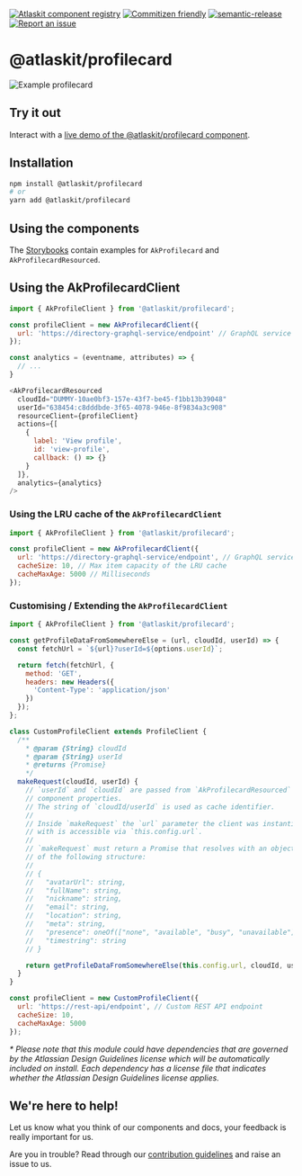 [![Atlaskit component registry](https://img.shields.io/badge/Atlaskit-components-FF5230.svg)](http://atlaskit.atlassian.com)
[![Commitizen friendly](https://img.shields.io/badge/commitizen-friendly-brightgreen.svg)](http://Commitizen.github.io/cz-cli/)
[![semantic-release](https://img.shields.io/badge/GitHub-semantic_release-ffab00.svg)](https://github.com/semantic-release/semantic-release)
[![Report an issue](https://img.shields.io/badge/Report-an_issue-6554C0.svg)](http://go.atlassian.com/atlaskit-issues)

# @atlaskit/profilecard

![Example profilecard](https://i.imgur.com/Oh5n2aH.png)

## Try it out

Interact with a [live demo of the @atlaskit/profilecard component](https://aui-cdn.atlassian.com/atlaskit/stories/@atlaskit/profilecard/3.13.0/).

## Installation

```sh
npm install @atlaskit/profilecard
# or
yarn add @atlaskit/profilecard
```

## Using the components

The [Storybooks](https://aui-cdn.atlassian.com/atlaskit/stories/@atlaskit/profilecard/3.13.0/) contain examples for `AkProfilecard` and `AkProfilecardResourced`.

## Using the AkProfilecardClient

```javascript
import { AkProfileClient } from '@atlaskit/profilecard';

const profileClient = new AkProfilecardClient({
  url: 'https://directory-graphql-service/endpoint' // GraphQL service endpoint
});

const analytics = (eventname, attributes) => {
  // ...
}

<AkProfilecardResourced
  cloudId="DUMMY-10ae0bf3-157e-43f7-be45-f1bb13b39048"
  userId="638454:c8dddbde-3f65-4078-946e-8f9834a3c908"
  resourceClient={profileClient}
  actions={[
    {
      label: 'View profile',
      id: 'view-profile',
      callback: () => {}
    }
  ]},
  analytics={analytics}
/>
```

### Using the LRU cache of the `AkProfilecardClient`

```javascript
import { AkProfileClient } from '@atlaskit/profilecard';

const profileClient = new AkProfilecardClient({
  url: 'https://directory-graphql-service/endpoint', // GraphQL service endpoint
  cacheSize: 10, // Max item capacity of the LRU cache
  cacheMaxAge: 5000 // Milliseconds
});
```

### Customising / Extending the `AkProfilecardClient`

```javascript
import { AkProfileClient } from '@atlaskit/profilecard';

const getProfileDataFromSomewhereElse = (url, cloudId, userId) => {
  const fetchUrl = `${url}?userId=${options.userId}`;

  return fetch(fetchUrl, {
    method: 'GET', 
    headers: new Headers({
      'Content-Type': 'application/json'
    })
  });
};

class CustomProfileClient extends ProfileClient {
  /**
    * @param {String} cloudId 
    * @param {String} userId 
    * @returns {Promise}
    */
  makeRequest(cloudId, userId) {
    // `userId` and `cloudId` are passed from `AkProfilecardResourced`
    // component properties.
    // The string of `cloudId/userId` is used as cache identifier.
    // 
    // Inside `makeRequest` the `url` parameter the client was instantiated
    // with is accessible via `this.config.url`.
    //
    // `makeRequest` must return a Promise that resolves with an object
    // of the following structure:
    //
    // {
    //   "avatarUrl": string,
    //   "fullName": string,
    //   "nickname": string,
    //   "email": string,
    //   "location": string,
    //   "meta": string,
    //   "presence": oneOf(["none", "available", "busy", "unavailable"]),
    //   "timestring": string
    // }

    return getProfileDataFromSomewhereElse(this.config.url, cloudId, userId);
  }
}

const profileClient = new CustomProfileClient({
  url: 'https://rest-api/endpoint', // Custom REST API endpoint
  cacheSize: 10,
  cacheMaxAge: 5000
});
```

_* Please note that this module could have dependencies that are governed by the Atlassian Design Guidelines license which will be automatically included on install. Each dependency has a license file that indicates whether the Atlassian Design Guidelines license applies._

## We're here to help!

Let us know what you think of our components and docs, your feedback is really important for us.

Are you in trouble? Read through our [contribution guidelines](https://bitbucket.org/atlassian/atlaskit/src/HEAD/CONTRIBUTING.md) and raise an issue to us.


